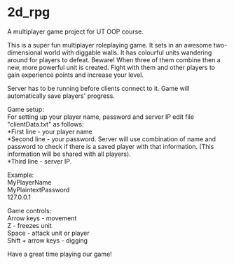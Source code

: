 # 2d_rpg
A multiplayer game project for UT OOP course.

This is a super fun multiplayer roleplaying game. It sets in an awesome two-dimensional world with diggable walls.
It has colourful units wandering around for players to defeat. Beware! When three of them combine then a new, more powerful unit is created.
Fight with them and other players to gain experience points and increase your level.

Server has to be running before clients connect to it. Game will automatically save players' progress.

Game setup:  
For setting up your player name, password and server IP edit file "clientData.txt" as follows:   
*First line - your player name  
*Second line - your password. Server will use combination of name and password to check if there is a saved player with that information. (This information will be shared with all players).  
*Third line - server IP.  

Example:  
MyPlayerName  
MyPlaintextPassword  
127.0.0.1  

Game controls:  
Arrow keys - movement  
Z - freezes unit  
Space - attack unit or player  
Shift + arrow keys - digging  

Have a great time playing our game!
